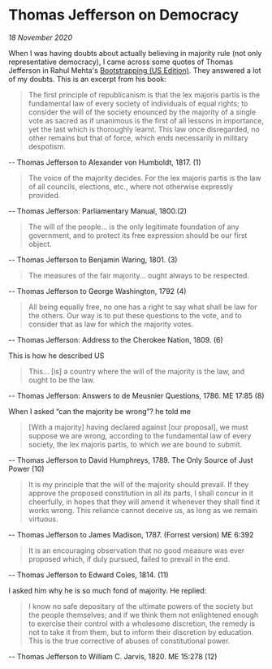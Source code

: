# Thomas Jefferson on Democracy

*18 November 2020*

When I was having doubts about actually believing in majority rule (not only representative democracy), I came across some quotes of Thomas Jefferson in Rahul Mehta's [Bootstrapping (US Edition)](https://www.rahulmehta.com/usa.bootstrapping.pdf). They answered a lot of my doubts. This is an excerpt from his book:

>The first principle of republicanism is that the lex majoris partis is the fundamental law of every society of individuals of equal rights; to consider the will of the society enounced by the majority of   a single vote as sacred as if unanimous is the first of all lessons in importance, yet the last which is thoroughly learnt. This law once disregarded, no other remains but that of force, which ends necessarily in military despotism. 

-- Thomas Jefferson to Alexander von  Humboldt, 1817. (1)

>The voice of  the majority decides. For the lex majoris partis is the law of all councils, elections,  etc., where not otherwise expressly provided.

-- Thomas Jefferson: Parliamentary Manual, 1800.(2)

>The will of the people... is the only legitimate foundation of any government, and to protect its free expression should be our first object. 

-- Thomas Jefferson to Benjamin Waring, 1801. (3)

>The measures of the fair majority... ought always to be respected.

-- Thomas Jefferson to George Washington, 1792	(4)

>All	being equally free, no one has a right to say what shall be law for the others. Our way is to put these questions to the vote, and to consider that as law for which the majority votes.

-- Thomas Jefferson: Address to the Cherokee Nation, 1809. (6)

This is how he described US

>This... [is] a country where the will of the majority is the law, and ought to be the law. 

-- Thomas Jefferson: Answers to de Meusnier Questions, 1786. ME 17:85 (8)

When I asked “can the majority be wrong”? he told me 

>[With a majority] having declared against [our proposal], we must suppose we  are  wrong,  according to the fundamental law of every society, the lex majoris partis, to which we are bound to submit.

-- Thomas Jefferson to David Humphreys, 1789. The Only Source of Just Power (10)

>It is my principle that the will of the majority should prevail. If they approve the proposed constitution in all its parts, I shall concur in it cheerfully, in hopes that they will amend it whenever they shall find it works wrong. This reliance cannot deceive us, as long as we remain virtuous. 

-- Thomas Jefferson to James Madison, 1787. (Forrest version) ME 6:392

>It is an encouraging observation that no good measure was ever proposed which, if duly pursued, failed to prevail in the end.

-- Thomas Jefferson to Edward Coles, 1814.	(11)

I asked him why he is so much fond of majority. He replied:

>I know no safe depositary of the ultimate powers of the society but the people themselves; and if we think them not enlightened enough to exercise their control with a wholesome  discretion,  the  remedy is not to take it from them, but to inform their discretion by education. This is the true corrective of abuses of constitutional power.

-- Thomas Jefferson to William C. Jarvis, 1820. ME 15:278	(12)
